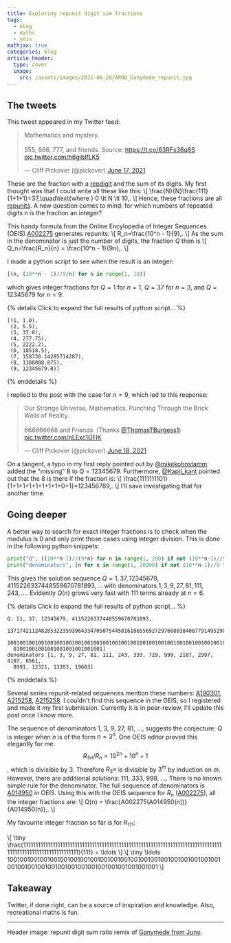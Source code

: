```yaml
---
title: Exploring repunit digit sum fractions
tags:
  - blog
  - maths
  - oeis
mathjax: true
categories: blog
article_header:
  type: cover
  image:
    src: /assets/images/2021-06-20/APOD_Ganymede_repunit.jpg
---
```


## The tweets

This tweet appeared in my Twitter feed:

<blockquote class="twitter-tweet"><p lang="en" dir="ltr">Mathematics and mystery.<br><br>555, 666, 777, and friends. Source: <a href="https://t.co/63RFs36q8S">https://t.co/63RFs36q8S</a> <a href="https://t.co/h6gjbIfLK5">pic.twitter.com/h6gjbIfLK5</a></p>&mdash; Cliff Pickover (@pickover) <a href="https://twitter.com/pickover/status/1405553860777852931?ref_src=twsrc%5Etfw">June 17, 2021</a></blockquote> <script async src="https://platform.twitter.com/widgets.js" charset="utf-8"></script> 

These are the fraction with a [repdigit](https://en.wikipedia.org/wiki/Repdigit) and the sum of its digits. My first thought was that I could write all these like this:
\\[
  \frac{N}{N}\frac{111}{1+1+1}=37\,\quad\text{where } 0 \lt N \lt 10\,.
\\]
Hence, these fractions are all [repunits](https://en.wikipedia.org/wiki/Repunit). 
A new question comes to mind: for which numbers of repeated digits n is the fraction an integer?

This handy formula from the Online Encylopedia of Integer Sequences (OEIS) [A002275](https://oeis.org/A002275) generates repunits:
\\[
  R_n=\frac{10^n - 1}{9}\,.
\\]
As the sum in the denominator is just the number of digits, the fraction $Q$ then is
\\[
  Q_n=\frac{R_n}{n} = \frac{10^n - 1}{9n}\,.
\\]


I made a python script to see when the result is an integer:

```python
[(n, (10**n - 1)//9/n) for n in range(1, 10)]
```

which gives integer fractions for $Q=1$ for $n=1$, $Q=37$ for $n=3$, and $Q=12345679$ for $n=9$. 

{% details Click to expand the full results of python script... %}

```
[(1, 1.0),
 (2, 5.5),
 (3, 37.0),
 (4, 277.75),
 (5, 2222.2),
 (6, 18518.5),
 (7, 158730.14285714287),
 (8, 1388888.875),
 (9, 12345679.0)]
```
{% enddetails %}

I replied to the post with the case for $n=9$, which led to this response:


<blockquote class="twitter-tweet"><p lang="en" dir="ltr">Our Strange Universe. Mathematics. Punching Through the Brick Walls of Reality.<br><br>666666666 and Friends. (Thanks <a href="https://twitter.com/ThomasTBurgess1?ref_src=twsrc%5Etfw">@ThomasTBurgess1</a>) <a href="https://t.co/nLExc1GFlK">pic.twitter.com/nLExc1GFlK</a></p>&mdash; Cliff Pickover (@pickover) <a href="https://twitter.com/pickover/status/1405990264381050886?ref_src=twsrc%5Etfw">June 18, 2021</a></blockquote> <script async src="https://platform.twitter.com/widgets.js" charset="utf-8"></script> 

On a tangent, a typo in my first reply pointed out by [@mikekohnstamm](https://twitter.com/mikekohnstamm) added the "missing" 8 to $Q=12345679$. Furthermore, [@Kapil_kant](https://twitter.com/Kapil_kant1) pointed out that the 8 is there if the fraction is:
\\[
  \frac{1111111101}{1+1+1+1+1+1+1+1+0+1}=123456789\,.
\\]
I'll save investigating that for another time.

## Going deeper

A better way to search for exact integer fractions is to check when the modulus is 0 and only print those cases using integer division. This is done in the following python snippets:

```python
print("Q", [(10**n-1)//(9*n) for n in range(1, 200) if not (10**n-1)//9 % n])
print("denominators", [n for n in range(1, 20000) if not (10**n-1)//9 % n])
```

This gives the solution sequence $Q=1, 37, 12345679, 4115226337448559670781893, ...$ with denominators $1, 3, 9, 27, 81, 111, 243, ...$. Evidently $Q(n)$ grows very fast with 111 terms already at $n=6$. 

{% details Click to expand the full results of python script... %}

```
Q: [1, 37, 12345679, 4115226337448559670781893, 
  1371742112482853223593964334705075445816186556927297668038408779149519890260631, 
  10010010010010010010010010010010010010010010010010010010010010010010010010010010...
  01001001001001001001001001001]
denominators [1, 3, 9, 27, 81, 111, 243, 333, 729, 999, 2187, 2997, 4107, 6561, 
  8991, 12321, 13203, 19683]
```

{% enddetails %}

Several series repunit-related sequences mention these numbers: [A190301](https://oeis.org/A190301),  [A215258](https://oeis.org/A190301), [A215258](https://oeis.org/A190301). I couldn't find this sequence in the OEIS, so I registered and made it my first submission. Currently it is in peer-review, I'll update this post once I know more.

The sequence of denominators 1, 3, 9, 27, 81, ..., suggests the conjecture: $Q$ is integer when $n$ is of the form $n=3^n$. One OEIS editor proved this elegantly for me: $$R_{3n} / R_n = 10^{2n} + 10^n + 1$$, which is divisible by 3. Therefore $R_{3^m}$ is divisible by $3^m$ by induction on $m$. However, there are additional solutions: 111, 333, 999, .... There is no known simple rule for the denominator. The full sequence of denominators is [A014950](https://oeis.org/A014950) in OEIS. Using this with the OEIS sequence for $R_n$ ([A002275](https://oeis.org/A014950)), all the integer fractions are:
\\[
  Q(n) = \frac{A002275(A014950(n))}{A014950(n)}\,.
\\]

My favourite integer fraction so far is for $R_{111}$:

\\[
\tiny
\frac{11111111111111111111111111111111111111111111111111111111111111111111111111111111111111111111111111111111111111}{111} = \ldots
\\]
\\[
\tiny
\ldots 1001001001001001001001001001001001001001001001001001001001001001001001001001001001001001001001001001001001001
\\]

## Takeaway

Twitter, if done right, can be a source of inspiration and knowledge. Also, recreational maths is fun.

---

Header image: repunit digit sum ratio remix of [Ganymede from Juno](https://apod.nasa.gov/apod/ap210614.html).